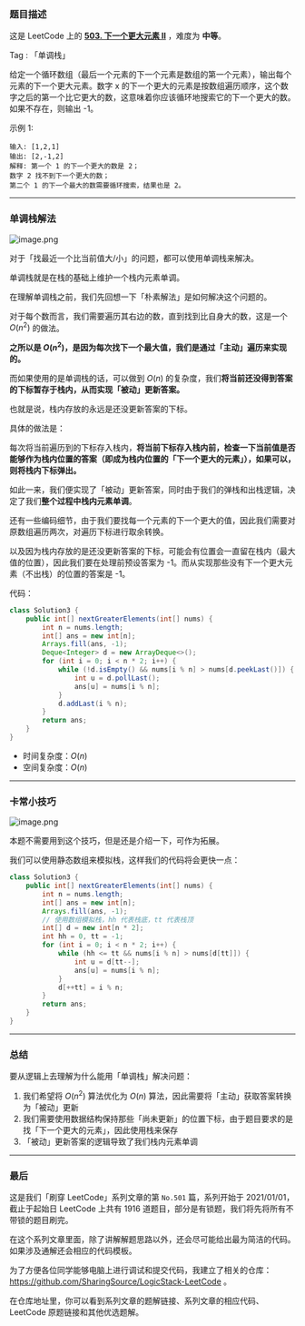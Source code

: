 ### 题目描述

这是 LeetCode 上的 **[503. 下一个更大元素 II](https://leetcode-cn.com/problems/next-greater-element-ii/solution/cong-po-su-jie-fa-de-jiao-du-qu-li-jie-d-trht/)** ，难度为 **中等**。



Tag : 「单调栈」


给定一个循环数组（最后一个元素的下一个元素是数组的第一个元素），输出每个元素的下一个更大元素。数字 x 的下一个更大的元素是按数组遍历顺序，这个数字之后的第一个比它更大的数，这意味着你应该循环地搜索它的下一个更大的数。如果不存在，则输出 -1。

示例 1:
```
输入: [1,2,1]
输出: [2,-1,2]
解释: 第一个 1 的下一个更大的数是 2；
数字 2 找不到下一个更大的数； 
第二个 1 的下一个最大的数需要循环搜索，结果也是 2。
```

---

### 单调栈解法

![image.png](https://pic.leetcode-cn.com/1615000491-xXibsr-image.png)

对于「找最近一个比当前值大/小」的问题，都可以使用单调栈来解决。

单调栈就是在栈的基础上维护一个栈内元素单调。

在理解单调栈之前，我们先回想一下「朴素解法」是如何解决这个问题的。

对于每个数而言，我们需要遍历其右边的数，直到找到比自身大的数，这是一个 $O(n^2)$ 的做法。

**之所以是 $O(n^2)$，是因为每次找下一个最大值，我们是通过「主动」遍历来实现的。**

而如果使用的是单调栈的话，可以做到 $O(n)$ 的复杂度，我们**将当前还没得到答案的下标暂存于栈内，从而实现「被动」更新答案。**

也就是说，栈内存放的永远是还没更新答案的下标。

具体的做法是：

每次将当前遍历到的下标存入栈内，**将当前下标存入栈内前，检查一下当前值是否能够作为栈内位置的答案（即成为栈内位置的「下一个更大的元素」），如果可以，则将栈内下标弹出。**

如此一来，我们便实现了「被动」更新答案，同时由于我们的弹栈和出栈逻辑，决定了我们**整个过程中栈内元素单调**。    

还有一些编码细节，由于我们要找每一个元素的下一个更大的值，因此我们需要对原数组遍历两次，对遍历下标进行取余转换。

以及因为栈内存放的是还没更新答案的下标，可能会有位置会一直留在栈内（最大值的位置），因此我们要在处理前预设答案为 -1。而从实现那些没有下一个更大元素（不出栈）的位置的答案是 -1。

代码：
```java
class Solution3 {
    public int[] nextGreaterElements(int[] nums) {
        int n = nums.length;
        int[] ans = new int[n];
        Arrays.fill(ans, -1);
        Deque<Integer> d = new ArrayDeque<>();
        for (int i = 0; i < n * 2; i++) {
            while (!d.isEmpty() && nums[i % n] > nums[d.peekLast()]) {
                int u = d.pollLast();
                ans[u] = nums[i % n];
            }
            d.addLast(i % n);
        }
        return ans;
    }
}
```
* 时间复杂度：$O(n)$
* 空间复杂度：$O(n)$

***

### 卡常小技巧

![image.png](https://pic.leetcode-cn.com/1615000960-kAlYtj-image.png)

本题不需要用到这个技巧，但是还是介绍一下，可作为拓展。

我们可以使用静态数组来模拟栈，这样我们的代码将会更快一点：

```java
class Solution3 {
    public int[] nextGreaterElements(int[] nums) {
        int n = nums.length;
        int[] ans = new int[n];
        Arrays.fill(ans, -1);
        // 使用数组模拟栈，hh 代表栈底，tt 代表栈顶
        int[] d = new int[n * 2];
        int hh = 0, tt = -1;
        for (int i = 0; i < n * 2; i++) {
            while (hh <= tt && nums[i % n] > nums[d[tt]]) {
                int u = d[tt--];
                ans[u] = nums[i % n];
            }
            d[++tt] = i % n;
        }
        return ans;
    }
}
```

***

### 总结

要从逻辑上去理解为什么能用「单调栈」解决问题：

1. 我们希望将 $O(n^2)$ 算法优化为 $O(n)$ 算法，因此需要将「主动」获取答案转换为「被动」更新
2. 我们需要使用数据结构保持那些「尚未更新」的位置下标，由于题目要求的是找「下一个更大的元素」，因此使用栈来保存
3. 「被动」更新答案的逻辑导致了我们栈内元素单调

---

### 最后

这是我们「刷穿 LeetCode」系列文章的第 `No.501` 篇，系列开始于 2021/01/01，截止于起始日 LeetCode 上共有 1916 道题目，部分是有锁题，我们将先将所有不带锁的题目刷完。

在这个系列文章里面，除了讲解解题思路以外，还会尽可能给出最为简洁的代码。如果涉及通解还会相应的代码模板。

为了方便各位同学能够电脑上进行调试和提交代码，我建立了相关的仓库：https://github.com/SharingSource/LogicStack-LeetCode 。

在仓库地址里，你可以看到系列文章的题解链接、系列文章的相应代码、LeetCode 原题链接和其他优选题解。

